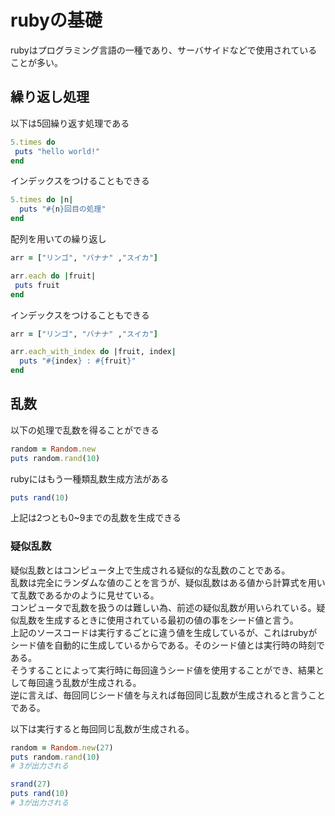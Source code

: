 # rubyの基礎
rubyはプログラミング言語の一種であり、サーバサイドなどで使用されていることが多い。

## 繰り返し処理
以下は5回繰り返す処理である
```ruby
5.times do
 puts "hello world!"
end
```

インデックスをつけることもできる
```ruby
5.times do |n|
  puts "#{n}回目の処理"
end
```

配列を用いての繰り返し
```ruby
arr = ["リンゴ", "バナナ" ,"スイカ"]

arr.each do |fruit|
 puts fruit
end
```

インデックスをつけることもできる
```ruby
arr = ["リンゴ", "バナナ" ,"スイカ"]

arr.each_with_index do |fruit, index|
  puts "#{index} : #{fruit}"
end
```

## 乱数
以下の処理で乱数を得ることができる
```ruby
random = Random.new
puts random.rand(10)
```

rubyにはもう一種類乱数生成方法がある
```ruby
puts rand(10)
```

上記は2つとも0~9までの乱数を生成できる

### 疑似乱数
疑似乱数とはコンピュータ上で生成される疑似的な乱数のことである。  
乱数は完全にランダムな値のことを言うが、疑似乱数はある値から計算式を用いて乱数であるかのように見せている。  
コンピュータで乱数を扱うのは難しい為、前述の疑似乱数が用いられている。疑似乱数を生成するときに使用されている最初の値の事をシード値と言う。  
上記のソースコードは実行するごとに違う値を生成しているが、これはrubyがシード値を自動的に生成しているからである。そのシード値とは実行時の時刻である。  
そうすることによって実行時に毎回違うシード値を使用することができ、結果として毎回違う乱数が生成される。  
逆に言えば、毎回同じシード値を与えれば毎回同じ乱数が生成されると言うことである。  

以下は実行すると毎回同じ乱数が生成される。
```ruby
random = Random.new(27)
puts random.rand(10)
# 3が出力される
```

```ruby
srand(27)
puts rand(10)
# 3が出力される
```
